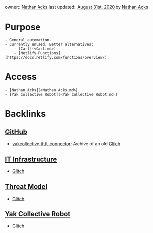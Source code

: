 owner:: [Nathan Acks](<Nathan Acks.md>)
last updated:: [August 31st, 2020](<August 31st, 2020.md>) by [Nathan Acks](<Nathan Acks.md>)
# Purpose
    - General automation.
    - Currently unused. Better alternatives:
        - [Carl](<Carl.md>)
        - [Netlify Functions](https://docs.netlify.com/functions/overview/)
# Access
    - [Nathan Acks](<Nathan Acks.md>)
    - [Yak Collective Robot](<Yak Collective Robot.md>)

# Backlinks
## [GitHub](<GitHub.md>)
- [yakcollective-ifttt-connector](https://github.com/The-Yak-Collective/yakcollective-ifttt-connector): Archive of an old [Glitch](<Glitch.md>)

## [IT Infrastructure](<IT Infrastructure.md>)
- [Glitch](<Glitch.md>)

## [Threat Model](<Threat Model.md>)
- [Glitch](<Glitch.md>)

## [Yak Collective Robot](<Yak Collective Robot.md>)
- [Glitch](<Glitch.md>)

